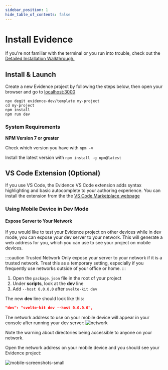 ```yaml
---
sidebar_position: 1
hide_table_of_contents: false
---
```


# Install Evidence

If you're not familiar with the terminal or you run into trouble, check out the [Detailed Installation Walkthrough.](/walkthroughs/installation)

## Install & Launch
Create a new Evidence project by following the steps below, then open your browser and go to [localhost:3000](http://localhost:3000)

```shell
npx degit evidence-dev/template my-project
cd my-project 
npm install 
npm run dev 
```

### System Requirements 

**NPM Version 7 or greater** 

Check which version you have with `npm -v` 

Install the latest version with `npm install -g npm@latest`


## VS Code Extension (Optional)
If you use VS Code, the Evidence VS Code extension adds syntax highlighting and basic autocomplete to your authoring experience. You can install the extension from the the [VS Code Marketplace webpage](https://marketplace.visualstudio.com/items?itemName=Evidence.evidence-vscode) 

### Using Mobile Device in Dev Mode

#### Expose Server to Your Network
If you would like to test your Evidence project on other devices while in dev mode, you can expose your dev server to your network. This will generate a web address for you, which you can use to see your project on mobile devices.

:::caution Trusted Network
Only expose your server to your network if it is a trusted network. Treat this as a temporary setting, especially if you frequently use networks outside of your office or home. 
:::

1. Open the `package.json` file in the root of your project
2. Under **scripts**, look at the **dev** line
3. Add `--host 0.0.0.0` after `svelte-kit dev`

The new **dev** line should look like this:
```json
"dev": "svelte-kit dev --host 0.0.0.0",
```

The network address to use on your mobile device will appear in your console after running your dev server:
![network](/img/network.png)

Note the warning about directories being accessible to anyone on your network.

Open the network address on your mobile device and you should see your Evidence project:

![mobile-screenshots-small](/img/mobile-screenshots-small.png)
